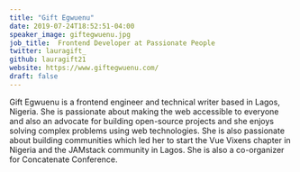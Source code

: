 ```yaml
---
title: "Gift Egwuenu"
date: 2019-07-24T18:52:51-04:00
speaker_image: giftegwuenu.jpg
job_title:  Frontend Developer at Passionate People
twitter: lauragift_
github: lauragift21
website: https://www.giftegwuenu.com/
draft: false
---
```


Gift Egwuenu is a frontend engineer and technical writer based in Lagos, Nigeria. She is passionate about making the web accessible to everyone and also an advocate for building open-source projects and she enjoys solving complex problems using web technologies. She is also passionate about building communities which led her to start the Vue Vixens chapter in Nigeria and the JAMstack community in Lagos. She is also a co-organizer for Concatenate Conference.

